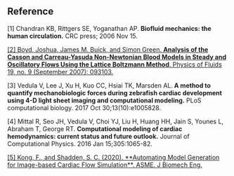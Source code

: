 ## Reference

<p><a id="ref-1">
[1] Chandran KB, Rittgers SE, Yoganathan AP. <strong>Biofluid mechanics: the human circulation.</strong> CRC press; 2006 Nov 15.  </a></a></p>

<p><a id="ref-2"> <a href="https://doi.org/10.1063/1.2772250">
[2] Boyd, Joshua, James M. Buick, and Simon Green. <strong>Analysis of the Casson and Carreau-Yasuda Non-Newtonian Blood Models in Steady and Oscillatory Flows Using the Lattice Boltzmann Method</strong>. Physics of Fluids 19, no. 9 (September 2007): 093103.  </a></a></p>

<p><a id="ref-3"> 
[3] Vedula V, Lee J, Xu H, Kuo CC, Hsiai TK, Marsden AL.<strong> A method to quantify mechanobiologic forces during zebrafish cardiac development using 4-D light sheet imaging and computational modeling.</strong> PLoS computational biology. 2017 Oct 30;13(10):e1005828.</a></a></p>

<p><a id="ref-4"> 
[4] Mittal R, Seo JH, Vedula V, Choi YJ, Liu H, Huang HH, Jain S, Younes L, Abraham T, George RT. <strong>Computational modeling of cardiac hemodynamics: current status and future outlook.</strong> Journal of Computational Physics. 2016 Jan 15;305:1065-82.  </a></a></p>

<p><a id="ref-5"> <a href="https://doi.org/10.1115/1.4048032">
[5] Kong, F., and Shadden, S. C. (2020). **Automating Model Generation for Image-based Cardiac Flow Simulation**. ASME. J Biomech Eng. </a> </p>


<p><br><br><br><br><br></p>